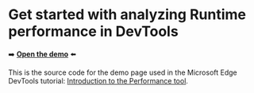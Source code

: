 # Get started with analyzing Runtime performance in DevTools

➡️ **[Open the demo](https://microsoftedge.github.io/Demos/devtools-performance-get-started/)** ⬅️

This is the source code for the demo page used in the Microsoft Edge DevTools tutorial: [Introduction to the Performance tool](https://learn.microsoft.com/microsoft-edge/devtools-guide-chromium/evaluate-performance/).

